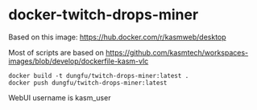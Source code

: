 # docker-twitch-drops-miner

Based on this image: https://hub.docker.com/r/kasmweb/desktop

Most of scripts are based on https://github.com/kasmtech/workspaces-images/blob/develop/dockerfile-kasm-vlc

```
docker build -t dungfu/twitch-drops-miner:latest .
docker push dungfu/twitch-drops-miner:latest
```

WebUI username is kasm_user
